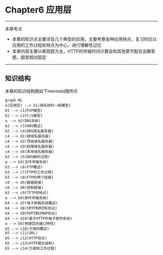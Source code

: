 # Chapter6 应用层

---

本章考点
- 本章的知识点主要涉及几个典型的应用，主要考察各种应用特点，复习时应以应用的工作过程和特点为中心，进行理解性记忆
- 本章内容主要以客观题为主，HTTP的传输时间计算会和其他章节配合出解答题，题型相对固定

---

## 知识结构

本章的知识结构图如下mermaid图所示

```mermaid
graph RL
a(应用层) --> b1(端系统的一般模型)
b1 --> c1(P2P模型)
b1 --> c2(C/S模型)
a --> b2(DNS系统)
b2 --> c3(DNS概述)
b2 --> c4(DNS域名服务器)
c4 --> d1(根域名服务器)
c4 --> d2(顶级域名服务器)
c4 --> d3(权限域名服务器)
c4 --> d4(本地域名服务器)
b2 --> c5(DNS解析过程)
a --> b3(文件传输系统)
b3 --> c6(FTP概述)
b3 --> c7(FTP的工作过程)
b3 --> c8(FTP的两个链接)
c8 --> d5(数据链接)
c8 --> d6(控制链接)
b3 --> c9(TFTP的特点)
a --> b4(邮件传输系统)
b4 --> d7(电子邮箱系统概述)
b4 --> d8(SMTP和MIME协议)
b4 --> d9(POP3和IMAP协议)
b4 --> d10(基于HTTP的电子邮件系统)
a --> b5(物理层的接口特性)
b5 --> c10(万维网概述)
b5 --> c11(URL)
b5 --> c12(HTTP协议)
b5 --> c13(HTTP报文结构)
b5 --> c14(万维网工作过程)
```